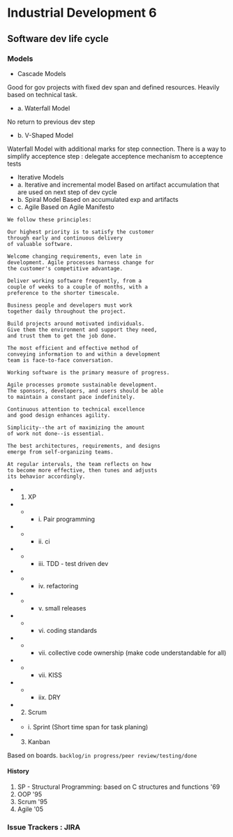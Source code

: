 # Industrial Development 6
## Software dev life cycle


### Models

- Cascade Models

Good for gov projects with fixed dev span and defined resources.
Heavily based on technical task.
- a. Waterfall Model

No return to previous dev step
- b. V-Shaped Model

Waterfall Model with additional marks for step connection.
There is a way to simplify acceptence step : delegate acceptence mechanism to acceptence tests

- Iterative Models
- a. Iterative and incremental model
Based on artifact accumulation that are used on next step of dev cycle
- b. Spiral Model
Based on accumulated exp and artifacts
- c. Agile
Based on Agile Manifesto

```
We follow these principles:

Our highest priority is to satisfy the customer
through early and continuous delivery
of valuable software.

Welcome changing requirements, even late in
development. Agile processes harness change for
the customer's competitive advantage.

Deliver working software frequently, from a
couple of weeks to a couple of months, with a
preference to the shorter timescale.

Business people and developers must work
together daily throughout the project.

Build projects around motivated individuals.
Give them the environment and support they need,
and trust them to get the job done.

The most efficient and effective method of
conveying information to and within a development
team is face-to-face conversation.

Working software is the primary measure of progress.

Agile processes promote sustainable development.
The sponsors, developers, and users should be able
to maintain a constant pace indefinitely.

Continuous attention to technical excellence
and good design enhances agility.

Simplicity--the art of maximizing the amount
of work not done--is essential.

The best architectures, requirements, and designs
emerge from self-organizing teams.

At regular intervals, the team reflects on how
to become more effective, then tunes and adjusts
its behavior accordingly.
```
- 1. XP

- - - i. Pair programming
- - - ii. ci
- - - iii. TDD - test driven dev
- - - iv. refactoring
- - - v. small releases
- - - vi. coding standards
- - - vii. collective code ownership (make code understandable for all)
- - - vii. KISS
- - - iix. DRY

- 2. Scrum
- - i. Sprint (Short time span for task planing)

- 3. Kanban

Based on boards. `backlog/in progress/peer review/testing/done`

#### History

1. SP - Structural Programming: based on C structures and functions '69
2. OOP '95
3. Scrum '95
4. Agile '05

### Issue Trackers : JIRA
